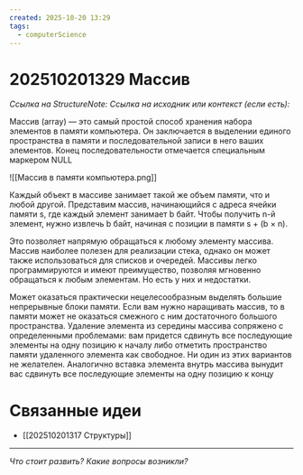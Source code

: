 ```yaml
---
created: 2025-10-20 13:29
tags:
  - computerScience
---
```

# 202510201329 Массив

*Ссылка на StructureNote:*
*Ссылка на исходник или контекст (если есть):* 

Массив (array) — это самый простой способ хранения набора элементов в памяти компьютера. Он заключается в выделении единого пространства в памяти и последовательной записи в него ваших элементов. Конец последовательности отмечается специальным маркером NULL

![[Массив в памяти компьютера.png]]

Каждый объект в массиве занимает такой же объем памяти, что и любой другой. Представим массив, начинающийся с адреса ячейки памяти s, где каждый элемент занимает b байт. Чтобы получить n-й элемент, нужно извлечь b байт, начиная с позиции в памяти s + (b × n).

Это позволяет напрямую обращаться к любому элементу массива. Массив наиболее полезен для реализации стека, однако он может также использоваться для списков и очередей. Массивы легко программируются и имеют преимущество, позволяя мгновенно обращаться к любым элементам. Но есть у них и недостатки.

Может оказаться практически нецелесообразным выделять большие непрерывные блоки памяти. Если вам нужно наращивать массив, то в памяти может не оказаться смежного с ним достаточного большого пространства. Удаление элемента из середины массива сопряжено с определенными проблемами: вам придется сдвинуть все последующие элементы на одну позицию к началу либо отметить пространство памяти удаленного элемента как свободное. Ни один из этих вариантов не желателен. Аналогично вставка элемента внутрь массива вынудит вас сдвинуть все последующие элементы на одну позицию к концу

# Связанные идеи

- [[202510201317 Структуры]] 
---

*Что стоит развить? Какие вопросы возникли?*
